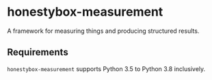 # honestybox-measurement

A framework for measuring things and producing structured results.

## Requirements

`honestybox-measurement` supports Python 3.5 to Python 3.8 inclusively.
